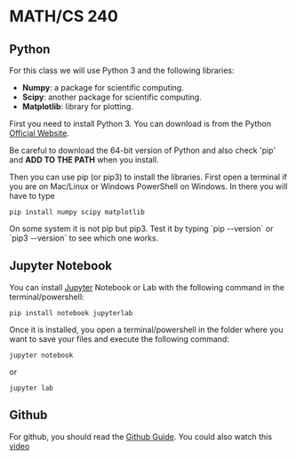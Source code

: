 # MATH/CS 240

## Python

For this class we will use Python 3 and the following libraries:
* **Numpy**: a package for scientific computing.
* **Scipy**: another package for scientific computing.
* **Matplotlib**: library for plotting.

First you need to install Python 3. You can download is from the Python [Official Website](https://www.python.org/downloads/).

<div class="alert alert-danger" role="alert">
  Be careful to download the 64-bit version of Python and also check 'pip' and <b>ADD TO THE PATH</b> when you install.
</div>


Then you can use pip (or pip3) to install the libraries. First open a terminal if you are on Mac/Linux or Windows PowerShell on Windows. In there you will have to type
<pre class="command-line"><code class="language-bash">pip install numpy scipy matplotlib</code></pre>

<div class="alert alert-danger" role="alert">
  On some system it is not pip but pip3. Test it by typing `pip --version` or `pip3 --version` to see which one works.
</div>

## Jupyter Notebook

You can install [Jupyter](https://jupyter.org/install.html) Notebook or Lab with the following command in the terminal/powershell:

<pre class="command-line"><code class="language-bash">pip install notebook jupyterlab</code></pre>

Once it is installed, you open a terminal/powershell in the folder where you want to save your files and execute the following command:

<pre class="command-line"><code class="language-bash">jupyter notebook</code></pre>
or
<pre class="command-line"><code class="language-bash">jupyter lab</code></pre>


## Github

For github, you should read the [Github Guide](http://www.amac.xyz/guides/github_guide.html). You could also watch this [video](https://www.youtube.com/watch?v=SWYqp7iY_Tc)